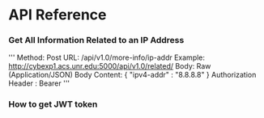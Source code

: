 # API Reference

### Get All Information Related to an IP Address
'''
Method: Post
URL: <api-root>/api/v1.0/more-info/ip-addr
Example: http://cybexp1.acs.unr.edu:5000/api/v1.0/related/
Body: Raw (Application/JSON)
Body Content: { "ipv4-addr" : "8.8.8.8" }
Authorization Header : Bearer <token> 
'''

### How to get JWT token

